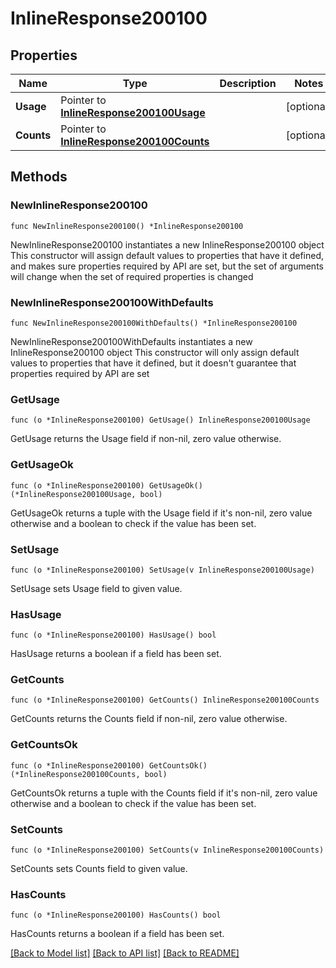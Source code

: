 # InlineResponse200100

## Properties

Name | Type | Description | Notes
------------ | ------------- | ------------- | -------------
**Usage** | Pointer to [**InlineResponse200100Usage**](InlineResponse200100Usage.md) |  | [optional] 
**Counts** | Pointer to [**InlineResponse200100Counts**](InlineResponse200100Counts.md) |  | [optional] 

## Methods

### NewInlineResponse200100

`func NewInlineResponse200100() *InlineResponse200100`

NewInlineResponse200100 instantiates a new InlineResponse200100 object
This constructor will assign default values to properties that have it defined,
and makes sure properties required by API are set, but the set of arguments
will change when the set of required properties is changed

### NewInlineResponse200100WithDefaults

`func NewInlineResponse200100WithDefaults() *InlineResponse200100`

NewInlineResponse200100WithDefaults instantiates a new InlineResponse200100 object
This constructor will only assign default values to properties that have it defined,
but it doesn't guarantee that properties required by API are set

### GetUsage

`func (o *InlineResponse200100) GetUsage() InlineResponse200100Usage`

GetUsage returns the Usage field if non-nil, zero value otherwise.

### GetUsageOk

`func (o *InlineResponse200100) GetUsageOk() (*InlineResponse200100Usage, bool)`

GetUsageOk returns a tuple with the Usage field if it's non-nil, zero value otherwise
and a boolean to check if the value has been set.

### SetUsage

`func (o *InlineResponse200100) SetUsage(v InlineResponse200100Usage)`

SetUsage sets Usage field to given value.

### HasUsage

`func (o *InlineResponse200100) HasUsage() bool`

HasUsage returns a boolean if a field has been set.

### GetCounts

`func (o *InlineResponse200100) GetCounts() InlineResponse200100Counts`

GetCounts returns the Counts field if non-nil, zero value otherwise.

### GetCountsOk

`func (o *InlineResponse200100) GetCountsOk() (*InlineResponse200100Counts, bool)`

GetCountsOk returns a tuple with the Counts field if it's non-nil, zero value otherwise
and a boolean to check if the value has been set.

### SetCounts

`func (o *InlineResponse200100) SetCounts(v InlineResponse200100Counts)`

SetCounts sets Counts field to given value.

### HasCounts

`func (o *InlineResponse200100) HasCounts() bool`

HasCounts returns a boolean if a field has been set.


[[Back to Model list]](../README.md#documentation-for-models) [[Back to API list]](../README.md#documentation-for-api-endpoints) [[Back to README]](../README.md)


